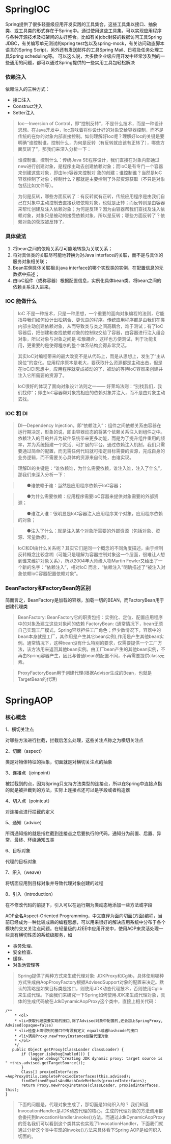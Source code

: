 # SpringIOC

Spring提供了很多轻量级应用开发实践的工具集合，这些工具集以接口、抽象类、或工具类的形式存在于Spring中。通过使用这些工具集，可以实现应用程序与各种开源技术及框架间的友好整合。比如有关jdbc封装的数据访问工具Spring JDBC，有关编写单元测试的spring test包以及spring-mock，有关访问动态脚本语言的Spring Script，另外还有发送邮件的工具Spring Mail、日程及任务处理工具Spring scheduling等。 可以这么说，大多数企业级应用开发中经常涉及到的一些通用的问题，都可以通过Spring提供的一些实用工具包轻松解决

### 依赖注入
依赖注入的三种方式：
 * 接口注入
 * Construct注入 
 * Setter注入 
 > Ioc—Inversion of Control，即“控制反转”，不是什么技术，而是一种设计思想。在Java开发中，Ioc意味着将你设计好的对象交给容器控制，而不是传统的在你的对象内部直接控制。如何理解好Ioc呢？理解好Ioc的关键是要明确“谁控制谁，控制什么，为何是反转（有反转就应该有正转了），哪些方面反转了”，那我们来深入分析一下：
   
 > 谁控制谁，控制什么：传统Java SE程序设计，我们直接在对象内部通过new进行创建对象，是程序主动去创建依赖对象；而IoC是有专门一个容器来创建这些对象，即由Ioc容器来控制对 象的创建；谁控制谁？当然是IoC 容器控制了对象；控制什么？那就是主要控制了外部资源获取（不只是对象包括比如文件等）。
   
 > 为何是反转，哪些方面反转了：有反转就有正转，传统应用程序是由我们自己在对象中主动控制去直接获取依赖对象，也就是正转；而反转则是由容器来帮忙创建及注入依赖对象；为何是反转？因为由容器帮我们查找及注入依赖对象，对象只是被动的接受依赖对象，所以是反转；哪些方面反转了？依赖对象的获取被反转了。
### 具体做法
 1. 将bean之间的依赖关系尽可能地转换为关联关系；
 1. 将对具体类的关联尽可能地转换为对Java interface的关联，而不是与具体的服务对象相关联；
 1. Bean实例具体关联相关java interface的哪个实现类的实例，在配置信息的元数据中描述；
 1. 由IoC组件（或称容器）根据配置信息，实例化具体bean类、将bean之间的依赖关系注入进来。
 
### IOC 能做什么
> IoC 不是一种技术，只是一种思想，一个重要的面向对象编程的法则，它能指导我们如何设计出松耦合、更优良的程序。传统应用程序都是由我们在类内部主动创建依赖对象，从而导致类与类之间高耦合，难于测试；有了IoC容器后，把创建和查找依赖对象的控制权交给了容器，由容器进行注入组合对象，所以对象与对象之间是 松散耦合，这样也方便测试，利于功能复用，更重要的是使得程序的整个体系结构变得非常灵活。
  
> 其实IoC对编程带来的最大改变不是从代码上，而是从思想上，发生了“主从换位”的变化。应用程序原本是老大，要获取什么资源都是主动出击，但是在IoC/DI思想中，应用程序就变成被动的了，被动的等待IoC容器来创建并注入它所需要的资源了。
  
> IoC很好的体现了面向对象设计法则之一—— 好莱坞法则：“别找我们，我们找你”；即由IoC容器帮对象找相应的依赖对象并注入，而不是由对象主动去找。

### IOC 和 DI

> DI—Dependency Injection，即“依赖注入”：组件之间依赖关系由容器在运行期决定，形象的说，即由容器动态的将某个依赖关系注入到组件之中。依赖注入的目的并非为软件系统带来更多功能，而是为了提升组件重用的频率，并为系统搭建一个灵活、可扩展的平台。通过依赖注入机制，我们只需要通过简单的配置，而无需任何代码就可指定目标需要的资源，完成自身的业务逻辑，而不需要关心具体的资源来自何处，由谁实现。
  
> 理解DI的关键是：“谁依赖谁，为什么需要依赖，谁注入谁，注入了什么”，那我们来深入分析一下：
  
> 　　●谁依赖于谁：当然是应用程序依赖于IoC容器；
  
> 　　●为什么需要依赖：应用程序需要IoC容器来提供对象需要的外部资源；
  
> 　　●谁注入谁：很明显是IoC容器注入应用程序某个对象，应用程序依赖的对象；
  
> 　　●注入了什么：就是注入某个对象所需要的外部资源（包括对象、资源、常量数据）。
  
> IoC和DI由什么关系呢？其实它们是同一个概念的不同角度描述，由于控制反转概念比较含糊（可能只是理解为容器控制对象这一个层面，很难让人想到谁来维护对象关系），所以2004年大师级人物Martin Fowler又给出了一个新的名字：“依赖注入”，相对IoC 而言，“依赖注入”明确描述了“被注入对象依赖IoC容器配置依赖对象”。
### BeanFactory和FactoryBean的区别
简而言之，BeanFactory是加载的容器，加载一切的BEAN，而FactoryBean用于创建代理类
> BeanFactory: BeanFactory它的职责包括：实例化、定位、配置应用程序中的对象及建立这些对象间的依赖 
> FactoryBean: (通常情况下，bean无须自己实现工厂模式，Spring容器担任工厂角色；但少数情况下，容器中的bean本身就是工厂，其作用是产生其它bean实例),作用是产生其他bean实例。通常情况下，这种bean没有什么特别的要求，仅需要提供一个工厂方法，该方法用来返回其他bean实例。由工厂bean产生的其他bean实例，不再由Spring容器产生，因此与普通bean的配置不同，不再需要提供class元素。

> ProxyFactoryBean用于创建代理(根据Advisor生成的Bean，也就是TargetBean的代理)

# SpringAOP

### 核心概念

 1、横切关注点
  
  对哪些方法进行拦截，拦截后怎么处理，这些关注点称之为横切关注点
  
  2、切面（aspect）
  
  类是对物体特征的抽象，切面就是对横切关注点的抽象
  
  3、连接点（joinpoint）
  
  被拦截到的点，因为Spring只支持方法类型的连接点，所以在Spring中连接点指的就是被拦截到的方法，实际上连接点还可以是字段或者构造器
  
  4、切入点（pointcut）
  
  对连接点进行拦截的定义
  
  5、通知（advice）
  
  所谓通知指的就是指拦截到连接点之后要执行的代码，通知分为前置、后置、异常、最终、环绕通知五类
  
  6、目标对象
  
  代理的目标对象
  
  7、织入（weave）
  
  将切面应用到目标对象并导致代理对象创建的过程
  
  8、引入（introduction）
  
  在不修改代码的前提下，引入可以在运行期为类动态地添加一些方法或字段

AOP全名Aspect-Oriented Programming，中文直译为面向切面(方面)编程，当前已经成为一种比较成熟的编程思想，可以用来很好的解决应用系统中分布于各个模块的交叉关注点问题。在轻量级的J2EE中应用开发中，使用AOP来灵活处理一些具有横切性质的系统级服务，如
 * 事务处理、
 * 安全检查、
 * 缓存、
 * 对象池管理等
 
> Spring提供了两种方式来生成代理对象: JDKProxy和Cglib，具体使用哪种方式生成由AopProxyFactory根据AdvisedSupport对象的配置来决定。默认的策略是如果目标类是接口，则使用JDK动态代理技术，否则使用Cglib来生成代理。下面我们来研究一下Spring如何使用JDK来生成代理对象，具体的生成代码放在JdkDynamicAopProxy这个类中，直接上相关代码：
```
/** 
    * <ol> 
    * <li>获取代理类要实现的接口,除了Advised对象中配置的,还会加上SpringProxy, Advised(opaque=false) 
    * <li>检查上面得到的接口中有没有定义 equals或者hashcode的接口 
    * <li>调用Proxy.newProxyInstance创建代理对象 
    * </ol> 
    */  
   public Object getProxy(ClassLoader classLoader) {  
       if (logger.isDebugEnabled()) {  
           logger.debug("Creating JDK dynamic proxy: target source is " +this.advised.getTargetSource());  
       }  
       Class[] proxiedInterfaces =AopProxyUtils.completeProxiedInterfaces(this.advised);  
       findDefinedEqualsAndHashCodeMethods(proxiedInterfaces);  
       return Proxy.newProxyInstance(classLoader, proxiedInterfaces, this);  
}
```
> 下面的问题是，代理对象生成了，那切面是如何织入的？
> 我们知道InvocationHandler是JDK动态代理的核心，生成的代理对象的方法调用都会委托到InvocationHandler.invoke()方法。而通过JdkDynamicAopProxy的签名我们可以看到这个类其实也实现了InvocationHandler，下面我们就通过分析这个类中实现的invoke()方法来具体看下Spring AOP是如何织入切面的。

